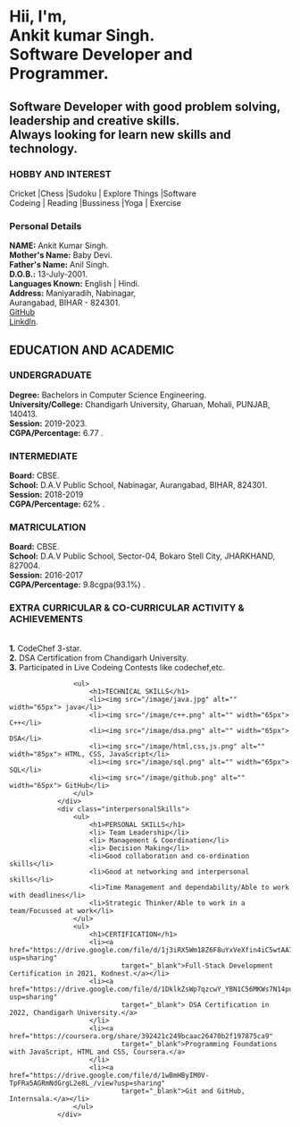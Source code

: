  <!--  Brief introduction. -->
 <h1>Hii, I'm,<br>
 Ankit kumar Singh.<br>
 Software Developer and Programmer.
 </h1>
 <h2>Software Developer with good problem solving, leadership and creative skills.<br>
 Always looking for learn new skills and technology.</h2>

 <!-- Hobby and Interset -->                                         
 <h3>HOBBY AND INTEREST</h3>                                       
 Cricket |Chess |Sudoku | Explore Things |Software  <br>           
 Codeing | Reading |Bussiness |Yoga | Exercise 
 
 <Personal Details>
 <h3>Personal Details</h3>
 <b>NAME:</b> Ankit Kumar Singh.<br>
 <b>Mother's Name:</b> Baby Devi.<br>
 <b>Father's Name:</b> Anil Singh.<br>
 <b>D.O.B.:</b> 13-July-2001.<br>
 <b>Languages Known:</b> English | Hindi.<br>
 <b>Address:</b> Maniyaradih, Nabinagar, 
 <br> Aurangabad, BIHAR - 824301.<br>
 <a href="https://www.github.com/asgaddi07">GitHub</a><br>
 <a href="https:www.linkedin.com/in/asgaddi07">Linkdln</a>.
 
<!-- EDUCATION AND ACADEMIC -->
 <h2>EDUCATION AND ACADEMIC</h2>
 <h3>UNDERGRADUATE</h3>
 <b>Degree:</b> Bachelors in Computer Science Engineering.<br>
 <b>University/College:</b> Chandigarh University, Gharuan, Mohali, PUNJAB, 140413.<br>
 <b>Session:</b> 2019-2023.<br>
<b>CGPA/Percentage:</b> 6.77 .

 <h3>INTERMEDIATE</h3>
 <b>Board:</b> CBSE.<br>
 <b>School:</b> D.A.V Public School, Nabinagar, Aurangabad, BIHAR, 824301.<br>
 <b>Session:</b> 2018-2019<br>
 <b>CGPA/Percentage:</b> 62% .

 <h3>MATRICULATION</h3>
 <b>Board:</b> CBSE.<br>
 <b>School:</b> D.A.V Public School, Sector-04, Bokaro Stell City, JHARKHAND, 827004.<br>
 <b>Session:</b> 2016-2017<br>
 <b>CGPA/Percentage:</b> 9.8cgpa(93.1%) .
                 
<h3>EXTRA CURRICULAR & CO-CURRICULAR ACTIVITY & ACHIEVEMENTS</h3><br>
 <b>1.</b> CodeChef 3-star.<br>
 <b>2.</b> DSA Certification from Chandigarh University.<br>
 <b>3.</b> Participated in Live Codeing Contests like codechef,etc.


 
 
   <div class="technicalSkills">

                    <ul>
                        <h1>TECHNICAL SKILLS</h1>
                        <li><img src="/image/java.jpg" alt="" width="65px"> java</li>
                        <li><img src="/image/c++.png" alt="" width="65px"> C++</li>
                        <li><img src="/image/dsa.png" alt="" width="65px"> DSA</li>
                        <li><img src="/image/html,css,js.png" alt="" width="85px"> HTML, CSS, JavaScript</li>
                        <li><img src="/image/sql.png" alt="" width="65px"> SQL</li>
                        <li><img src="/image/github.png" alt="" width="65px"> GitHub</li>
                    </ul>
                </div>
                <div class="interpersonalSkills">
                    <ul>
                        <h1>PERSONAL SKILLS</h1>
                        <li> Team Leadership</li>
                        <li> Management & Coordination</li>
                        <li> Decision Making</li>
                        <li>Good collaboration and co-ordination skills</li>
                        <li>Good at networking and interpersonal skills</li>
                        <li>Time Management and dependability/Able to work with deadlines</li>
                        <li>Strategic Thinker/Able to work in a team/Focussed at work</li>
                    </ul>
                    <ul>
                        <h1>CERTIFICATION</h1>
                        <li><a href="https://drive.google.com/file/d/1j3iRX5Wm18Z6F8uYxVeXfin4iC5wtAA7/view?usp=sharing"
                                target="_blank">Full-Stack Development Certification in 2021, Kodnest.</a></li>
                        <li><a href="https://drive.google.com/file/d/1DklkZsWp7qzcwY_YBN1C56MKWs7N14pu/view?usp=sharing"
                                target="_blank"> DSA Certification in 2022, Chandigarh University.</a>
                        </li>
                        <li><a href="https://coursera.org/share/392421c249bcaac26470b2f197875ca9"
                                target="_blank">Programming Foundations with JavaScript, HTML and CSS, Coursera.</a>
                        </li>
                        <li><a href="https://drive.google.com/file/d/1wBmHByIM0V-TpFRa5AGRmNdGrgL2e8L_/view?usp=sharing"
                                target="_blank">Git and GitHub, Internsala.</a></li>
                    </ul>
                </div>
 
 
 
 
 
